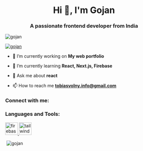 <h1 align="center">Hi 👋, I'm Gojan</h1>
<h3 align="center">A passionate frontend developer from India</h3>

<p align="left"> <img src="https://komarev.com/ghpvc/?username=gojan&label=Profile%20views&color=0e75b6&style=flat" alt="gojan" /> </p>

<p align="left"> <a href="https://github.com/ryo-ma/github-profile-trophy"><img src="https://github-profile-trophy.vercel.app/?username=gojan" alt="gojan" /></a> </p>

- 🔭 I’m currently working on **My web portfolio**

- 🌱 I’m currently learning **React, Next.js, Firebase**

- 💬 Ask me about **react**

- 📫 How to reach me **tobiasvolny.info@gmail.com**

<h3 align="left">Connect with me:</h3>
<p align="left">
</p>

<h3 align="left">Languages and Tools:</h3>
<p align="left"> <a href="https://firebase.google.com/" target="_blank" rel="noreferrer"> <img src="https://www.vectorlogo.zone/logos/firebase/firebase-icon.svg" alt="firebase" width="40" height="40"/> </a> <a href="https://tailwindcss.com/" target="_blank" rel="noreferrer"> <img src="https://www.vectorlogo.zone/logos/tailwindcss/tailwindcss-icon.svg" alt="tailwind" width="40" height="40"/> </a> </p>

<p>&nbsp;<img align="center" src="https://github-readme-stats.vercel.app/api?username=gojan&show_icons=true&locale=en" alt="gojan" /></p>
